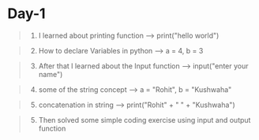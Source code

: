 # Day-1

>1) I learned about printing function --> print("hello world")

>2) How to declare Variables in python --> a = 4, b = 3
        
>3) After that I learned about the Input function --> input("enter your name")

>4) some of the string concept --> a = "Rohit", b = "Kushwaha"

>5) concatenation in string --> print("Rohit" + " " + "Kushwaha")

>5) Then solved some simple coding exercise using input and output function
